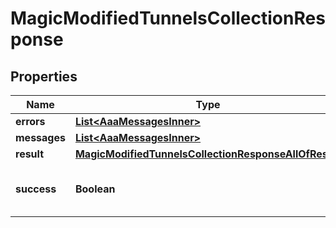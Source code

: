 

# MagicModifiedTunnelsCollectionResponse


## Properties

| Name | Type | Description | Notes |
|------------ | ------------- | ------------- | -------------|
|**errors** | [**List&lt;AaaMessagesInner&gt;**](AaaMessagesInner.md) |  |  |
|**messages** | [**List&lt;AaaMessagesInner&gt;**](AaaMessagesInner.md) |  |  |
|**result** | [**MagicModifiedTunnelsCollectionResponseAllOfResult**](MagicModifiedTunnelsCollectionResponseAllOfResult.md) |  |  |
|**success** | **Boolean** | Whether the API call was successful |  |



